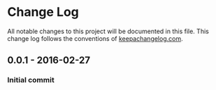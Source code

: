 # Change Log
All notable changes to this project will be documented in this file. This change log follows the conventions of [keepachangelog.com](http://keepachangelog.com/).

## 0.0.1 - 2016-02-27
### Initial commit
